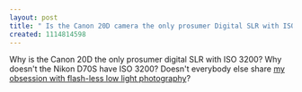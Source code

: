 ```yaml
---
layout: post
title: " Is the Canon 20D camera the only prosumer Digital SLR with ISO 3200?"
created: 1114814598
---
```

<p>Why is the Canon 20D the only prosumer digital SLR with ISO 3200? Why doesn't the Nikon D70S have ISO 3200? Doesn't everybody else share <a href="http://www.rolandtanglao.com/archives/2004/11/23/why_adam_smith_prefers_flash_free_photography">my obsession with flash-less low light photography</a>?</p>

